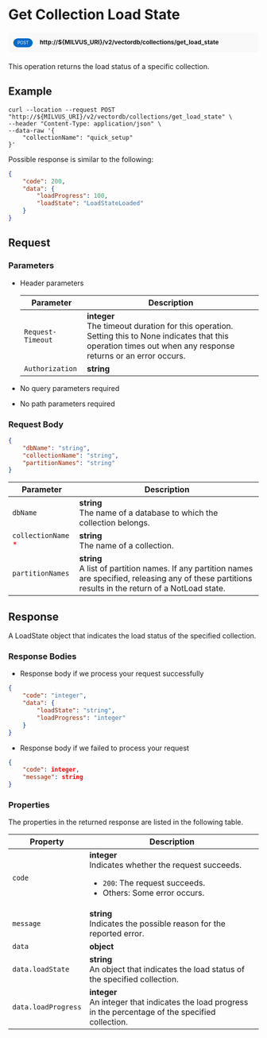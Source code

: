 # Get Collection Load State

<div style="background: #f9f9f9; padding: 10px; border-radius: 5px; margin-bottom: 20px;">
    <div style="display: inline-block; background: #026aca; font-size: 0.6em; border-radius: 10px; color: #ffffff; padding: 0.3em 1em; line-height: 1.5em;">
        <span>POST</span>
    </div>
    <div style="display: inline-block; font-size: 0.85em; font-weight: 700; margin-left: 10px;">
        <span>http://${MILVUS_URI}/v2/vectordb/collections/get_load_state</span>
    </div>
</div>

This operation returns the load status of a specific collection.

## Example

```shell
curl --location --request POST "http://${MILVUS_URI}/v2/vectordb/collections/get_load_state" \
--header "Content-Type: application/json" \
--data-raw '{
    "collectionName": "quick_setup"
}'
```
Possible response is similar to the following:
```json
{
    "code": 200,
    "data": {
        "loadProgress": 100,
        "loadState": "LoadStateLoaded"
    }
}
```

## Request

### Parameters

- Header parameters

    | Parameter        | Description                                                                               |
    |------------------|-------------------------------------------------------------------------------------------|
    | `Request-Timeout`  | **integer**<br/>The timeout duration for this operation. Setting this to None indicates that this operation times out when any response returns or an error occurs.|
    | `Authorization`  | **string**<br/>|

- No query parameters required

- No path parameters required

### Request Body

```json
{
    "dbName": "string",
    "collectionName": "string",
    "partitionNames": "string"
}
```

| Parameter        | Description                                                                               |
|------------------|-------------------------------------------------------------------------------------------|
| `dbName`  | __string__<br/>The name of a database to which the collection belongs.  |
| `collectionName` <span style="color:red">*</span> | __string__<br/>The name of a collection.  |
| `partitionNames`  | __string__<br/>A list of partition names. If any partition names are specified, releasing any of these partitions results in the return of a NotLoad state.  |

## Response

A LoadState object that indicates the load status of the specified collection.

### Response Bodies

- Response body if we process your request successfully

```json
{
    "code": "integer",
    "data": {
        "loadState": "string",
        "loadProgress": "integer"
    }
}
```

- Response body if we failed to process your request

```json
{
    "code": integer,
    "message": string
}
```

### Properties

The properties in the returned response are listed in the following table.

| Property | Description                                                                                                                                 |
|----------|---------------------------------------------------------------------------------------------------------------------------------------------|
| `code`   | __integer__<br/>Indicates whether the request succeeds.<br/><ul><li>`200`: The request succeeds.</li><li>Others: Some error occurs.</li></ul> |
| `message`  | __string__<br/>Indicates the possible reason for the reported error. |
| `data` | __object__<br/> |
| `data.loadState`  | __string__<br/>An object that indicates the load status of the specified collection.  |
| `data.loadProgress`  | __integer__<br/>An integer that indicates the load progress in the percentage of the specified collection.  |
